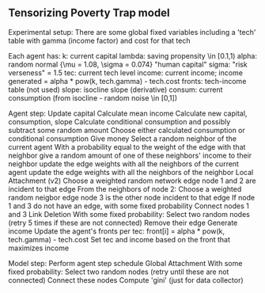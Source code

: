 ## Tensorizing Poverty Trap model ##

Experimental setup:
There are some global fixed variables
including a 'tech' table with gamma (income factor) and cost for that tech

Each agent has:
k: current capital
lambda: saving propensity \in [0.1,1)
alpha: random normal {\mu = 1.08, \sigma = 0.074} "human capital"
sigma: "risk verseness" = 1.5
tec: current tech level
income: current income;
  income generated = alpha * pow(k, tech.gamma) - tech.cost
fronts: tech-income table (not used)
slope: isocline slope (derivative)
consum: current consumption (from isocline - random noise \in [0,1])

Agent step:
  Update capital
    Calculate mean income
    Calculate new capital, consumption, slope
    Calculate conditional consumption and possibly subtract some random amount
    Choose either calculated consumption or conditional consumption
  Give money
    Select a random neighbor of the current agent
    With a probability equal to the weight of the edge with that neighbor
      give a random amount of one of these neighbors' income to their neighbor
      update the edge weights with all the neighbors of the current agent
      update the edge weights with all the neighbors of the neighbor
  Local Attachment (v2)
    Choose a weighted random network edge
    node 1 and 2 are incident to that edge
    From the neighbors of node 2:
      Choose a weighted random neigbor edge
      node 3 is the other node incident to that edge
      If node 1 and 3 do not have an edge, with some fixed probability
        Connect nodes 1 and 3
  Link Deletion
    With some fixed probability:
      Select two random nodes (retry 5 times if these are not connected)
      Remove their edge
  Generate income
    Update the agent's fronts per tec:
      front[i] = alpha * pow(k, tech.gamma) - tech.cost
    Set tec and income based on the front that maximizes income

Model step:
  Perform agent step schedule
  Global Attachment
    With some fixed probability:
      Select two random nodes (retry until these are not connected)
      Connect these nodes
  Compute 'gini' (just for data collector)





